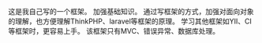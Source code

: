 这是我自己写的一个框架。
加强基础知识。
通过写框架的方式，加强对面向对象的理解，也方便理解ThinkPHP、laravel等框架的原理。
学习其他框架如YII、CI等框架时，更容易上手。
该框架只有MVC、错误异常、数据库处理。
